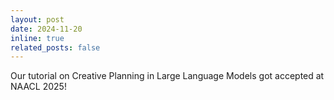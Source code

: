 ```yaml
---
layout: post
date: 2024-11-20
inline: true
related_posts: false
---
```


Our tutorial on Creative Planning in Large Language Models got accepted at NAACL 2025!  
